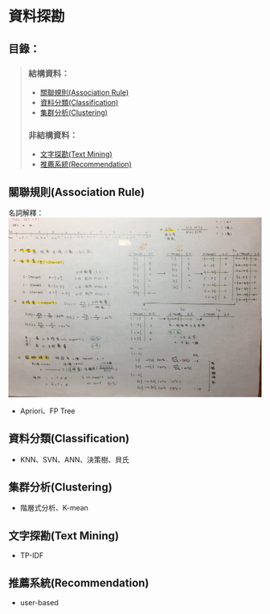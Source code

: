 # 資料探勘   
## 目錄：
> ### 結構資料：
> * [關聯規則(Association Rule)]()
> * [資料分類(Classification)]()
> * [集群分析(Clustering)]()
> ### 非結構資料：
> * [文字探勘(Text Mining)]()
> * [推薦系統(Recommendation)]()
## 關聯規則(Association Rule)    
名詞解釋：   
![關聯規則](https://github.com/yenchungLin/study/blob/master/資料探勘/picture/關聯規則.jpg)
* Apriori、FP Tree
## 資料分類(Classification)
* KNN、SVN、ANN、決策樹、貝氏
## 集群分析(Clustering)
* 階層式分析、K-mean
## 文字探勘(Text Mining)
* TP-IDF
## 推薦系統(Recommendation)
* user-based
